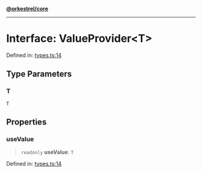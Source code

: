 [**@orkestrel/core**](../index.md)

***

# Interface: ValueProvider\<T\>

Defined in: [types.ts:14](https://github.com/orkestrel/core/blob/36bb4ac962a6eb83d3b3b7e1d15ed7b2fd751427/src/types.ts#L14)

## Type Parameters

### T

`T`

## Properties

### useValue

> `readonly` **useValue**: `T`

Defined in: [types.ts:14](https://github.com/orkestrel/core/blob/36bb4ac962a6eb83d3b3b7e1d15ed7b2fd751427/src/types.ts#L14)
